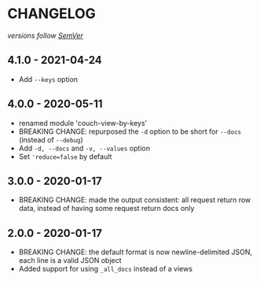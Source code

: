 # CHANGELOG
*versions follow [SemVer](http://semver.org)*

## 4.1.0 - 2021-04-24
* Add `--keys` option

## 4.0.0 - 2020-05-11
* renamed module 'couch-view-by-keys'
* BREAKING CHANGE: repurposed the `-d` option to be short for `--docs` (instead of `--debug`)
* Add `-d, --docs` and `-v, --values` option
* Set `'reduce=false` by default

## 3.0.0 - 2020-01-17
* BREAKING CHANGE: made the output consistent: all request return row data, instead of having some request return docs only

## 2.0.0 - 2020-01-17
* BREAKING CHANGE: the default format is now newline-delimited JSON, each line is a valid JSON object
* Added support for using `_all_docs` instead of a views

